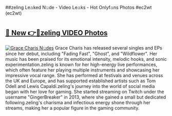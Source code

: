 ##zeling Le𝚊ked N𝚞de - Video Le𝚊ks - Hot Onlyf𝚊ns Photos #ec2wt (ec2wt)

# <h2><a href="https://mediaupload.pro?title=zeling&ref=9FEB">🔗 New 👉🔴zeling VIDEO Photos</a></h2>

[![Grace Charis N𝚞des](https://i.imgur.com/rIISA9y.gif)](https://mediaupload.pro?title=zeling&ref=9FEB)
Grace Charis has released several singles and EPs since her debut, including "Fading Fast", "Ghost", and "Wildflower". Her music has been praised for its emotional intensity, melodic hooks, and sonic experimentation.zeling is known for her high-energy live performances, which often feature her playing multiple instruments and showcasing her impressive vocal range. She has performed at festivals and venues across the UK and Europe, and has supported established artists such as Tom Odell and Lewis Capaldi.zeling's journey into the world of social media began with her love for gaming. She started streaming on Twitch under the username "GingerBreaker" in 2013, where she gained a small but dedicated following.zeling's charisma and infectious energy shone through her streams, making her a popular figure in the gaming community.